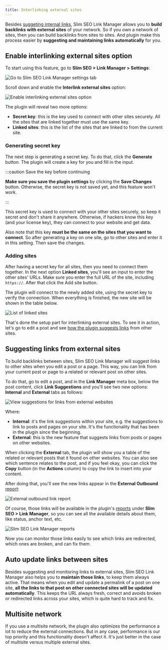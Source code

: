 ```yaml
---
title: Interlinking external sites
---
```


Besides [suggeting internal links](/slim-seo-link-manager/link-suggestions/), Slim SEO Link Manager allows you to **build backlinks with external sites** of your network. So if you own a network of sites, then you can build backlinks from sites to sites. And plugin make this process easier by **suggesting and maintaining links automatically** for you.

## Enable interlinking external sites option

To start using this feature, go to **Slim SEO > Link Manager > Settings**:

![Go to Slim SEO Link Manager settings tab](https://i0.wp.com/images.elightup.com/slim-seo/docs/link-manager/settings.png)

Scroll down and enable the **Interlink external sites** option:

![Enable interlinking external sites option](https://i0.wp.com/images.elightup.com/slim-seo/docs/link-manager/enable-interlink.png)

The plugin will reveal two more options:

- **Secret key**: this is the key used to connect with other sites securely. All the sites that are linked together must use the same key.
- **Linked sites**: this is the list of the sites that are linked to from the current site.

### Generating secret key

The next step is generating a secret key. To do that, click the **Generate** button. The plugin will create a key for you and fill in the input.

:::caution Save the key before continuing

**Make sure you save the plugin settings** by clicking the **Save Changes** button. Otherwise, the secret key is not saved yet, and this feature won't work.

:::

This secret key is used to connect with your other sites securely, so keep it secret and don't share it anywhere. Otherwise, if hackers know this key (and your license key), they can connect to your website and get data.

Also note that this key **must be the same on the sites that you want to connect**. So after generating a key on one site, go to other sites and enter it in this setting. Then save the changes.

### Adding sites

After having a secret key for all sites, then you need to connect them together. In the next option **Linked sites**, you'll see an input to enter the other sites' URLs. Make sure you enter the full URL of the site, including `https://`. After that click the Add site button.

The plugin will connect to the newly added site, using the secret key to verify the connection. When everything is finished, the new site will be shown in the table below.

![List of linked sites](https://i0.wp.com/images.elightup.com/slim-seo/docs/link-manager/linked-sites.png)

That's done the setup part for interlinking external sites. To see it in action, let's go to edit a post and see [how the plugin suggests links](/slim-seo-link-manager/link-suggestions/) from other sites.

## Suggesting links from external sites

To build backlinks between sites, Slim SEO Link Manager will suggest links to other sites when you edit a post or a page. This way, you can link from your current post or page to a related or relevant post on other sites.

To do that, go to edit a post, and in the **Link Manager** meta box, below the post content, click **Link Suggestions** and you'll see two new options: **Internal** and **External** tabs as follows:

![View suggestions for links from external websites](https://i0.wp.com/images.elightup.com/slim-seo/docs/link-manager/link-suggestions-external.png)

Where:

- **Internal**: it's the link suggestions within your site, e.g. the suggestions to link to posts and pages on your site. It's the functionality that has been in the plugin since the beginning.
- **External**: this is the new feature that suggests links from posts or pages on other websites.

When clicking the **External** tab, the plugin will show you a table of the related or relevant posts that it found on other websites. You can also see which sentence relates to the post, and if you feel okay, you can click the **Copy** button (in the **Actions** column) to copy the link to insert into your content.

After doing that, you'll see the new links appear in the **External Outbound** [report](/slim-seo-link-manager/post-links/):

![External outbound link report](https://i0.wp.com/images.elightup.com/slim-seo/docs/link-manager/external-outbound.png)

Of course, those links will be available in the plugin's [reports](/slim-seo-link-manager/reports/) under **Slim SEO > Link Manager**, so you can see all the available details about them, like status, anchor text, etc.

![Slim SEO Link Manager reports](https://i0.wp.com/images.elightup.com/slim-seo/docs/link-manager/reports.png)

Now you can monitor those links easily to see which links are redirected, which ones are broken, and can fix them.

## Auto update links between sites

Besides suggesting and monitoring links to external sites, Slim SEO Link Manager also helps you to **maintain those links**, to keep them always active. That means when you edit and update a permalink of a post on one site, **all the links to that post on other connected sites will be updated automatically**. This keeps the URL always fresh, correct and avoids broken or redirected links across your sites, which is quite hard to track and fix.

## Multisite network

If you use a multisite network, the plugin also optimizes the performance a lot to reduce the external connections. But in any case, performance is our top priority and this functionality doesn't affect it. It's just better in the case of multisite versus multiple external sites.